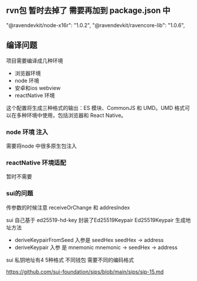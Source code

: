## rvn包 暂时去掉了 需要再加到 package.json 中
"@ravendevkit/node-x16r": "1.0.2",
"@ravendevkit/ravencore-lib": "1.0.6",
## 编译问题
项目需要编译成几种环境
- 浏览器环境
- node 环境
- 安卓和ios webview 
- reactNative 环境

这个配置将生成三种格式的输出：ES 模块、CommonJS 和 UMD。UMD 格式可以在多种环境中使用，包括浏览器和 React Native。

### node 环境 注入
需要将node 中很多原生包注入

### reactNative 环境适配
暂时不需要


### sui的问题
传参数的时候注意 
receiveOrChange 和 addresIndex

sui 自己基于 ed25519-hd-key 封装了Ed25519Keypair
Ed25519Keypair 生成地址方法
  - deriveKeypairFromSeed 入参是 seedHex
    seedHex -> address
  - deriveKeypair 入参 是 mnemonic
    mnemonic -> seedHex -> address

sui 私钥地址有4 5种格式
不同钱包 需要不同的编码格式

https://github.com/sui-foundation/sips/blob/main/sips/sip-15.md